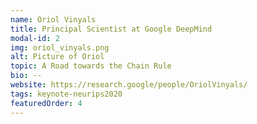 ```yaml
---
name: Oriol Vinyals
title: Principal Scientist at Google DeepMind
modal-id: 2
img: oriol_vinyals.png
alt: Picture of Oriol
topic: A Road towards the Chain Rule
bio: --
website: https://research.google/people/OriolVinyals/
tags: keynote-neurips2020
featuredOrder: 4
---
```

